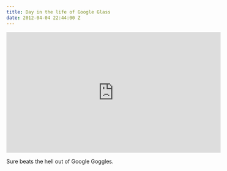 ```yaml
---
title: Day in the life of Google Glass
date: 2012-04-04 22:44:00 Z
---
```


<iframe width="560" height="315" src="https://www.youtube.com/embed/9c6W4CCU9M4" frameborder="0" allowfullscreen></iframe>

Sure beats the hell out of Google Goggles.

